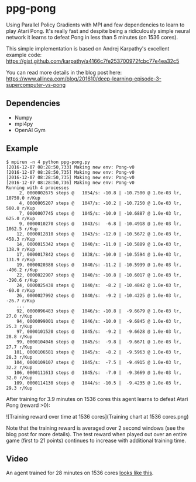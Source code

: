 # ppg-pong
Using Parallel Policy Gradients with MPI and few dependencies to learn to play Atari Pong. It's really fast and despite being a ridiculously simple neural network it learns to defeat Pong in less than 5 minutes (on 1536 cores).

This simple implementation is based on Andrej Karpathy's excellent example code: 
    https://gist.github.com/karpathy/a4166c7fe253700972fcbc77e4ea32c5

You can read more details in the blog post here:
    https://www.allinea.com/blog/201610/deep-learning-episode-3-supercomputer-vs-pong

## Dependencies

- Numpy
- mpi4py
- OpenAI Gym

## Example

```
$ mpirun -n 4 python ppg-pong.py
[2016-12-07 08:28:50,733] Making new env: Pong-v0
[2016-12-07 08:28:50,735] Making new env: Pong-v0
[2016-12-07 08:28:50,735] Making new env: Pong-v0
[2016-12-07 08:28:50,736] Making new env: Pong-v0
Running with 4 processes
     2, 0000002675 steps @   1054/s: -10.8 | -10.7500 @ 1.0e-03 lr, 10750.0 r/Kup
     4, 0000005207 steps @   1047/s: -10.2 | -10.7250 @ 1.0e-03 lr,   500.0 r/Kup
     7, 0000007745 steps @   1045/s: -10.0 | -10.6887 @ 1.0e-03 lr,   625.0 r/Kup
     9, 0000010270 steps @   1043/s:  -6.8 | -10.4918 @ 1.0e-03 lr,  1062.5 r/Kup
    12, 0000012810 steps @   1043/s: -12.0 | -10.5672 @ 1.0e-03 lr,   458.3 r/Kup
    14, 0000015342 steps @   1040/s: -11.0 | -10.5889 @ 1.0e-03 lr,   138.9 r/Kup
    17, 0000017842 steps @   1038/s: -10.0 | -10.5594 @ 1.0e-03 lr,   131.9 r/Kup
    19, 0000020388 steps @   1040/s: -11.2 | -10.5939 @ 1.0e-03 lr,  -406.2 r/Kup
    22, 0000022907 steps @   1040/s: -10.8 | -10.6017 @ 1.0e-03 lr,  -390.6 r/Kup
    24, 0000025438 steps @   1040/s:  -8.2 | -10.4842 @ 1.0e-03 lr,   -60.0 r/Kup
    26, 0000027992 steps @   1040/s:  -9.2 | -10.4225 @ 1.0e-03 lr,   -26.7 r/Kup
    ...
    92, 0000096483 steps @   1046/s: -10.8 |  -9.6679 @ 1.0e-03 lr,    27.0 r/Kup
    94, 0000099001 steps @   1046/s: -10.0 |  -9.6845 @ 1.0e-03 lr,    25.3 r/Kup
    97, 0000101520 steps @   1045/s:  -9.2 |  -9.6628 @ 1.0e-03 lr,    28.8 r/Kup
    99, 0000104046 steps @   1045/s:  -9.8 |  -9.6671 @ 1.0e-03 lr,    27.7 r/Kup
   101, 0000106581 steps @   1045/s:  -8.2 |  -9.5963 @ 1.0e-03 lr,    28.3 r/Kup
   104, 0000109107 steps @   1045/s:  -7.5 |  -9.4915 @ 1.0e-03 lr,    32.2 r/Kup
   106, 0000111613 steps @   1045/s:  -7.0 |  -9.3669 @ 1.0e-03 lr,    32.0 r/Kup
   109, 0000114130 steps @   1044/s: -10.5 |  -9.4235 @ 1.0e-03 lr,    29.3 r/Kup
```

After training for 3.9 minutes on 1536 cores this agent learns to defeat Atari Pong (reward >0):

![Training reward over time at 1536 cores](Training chart at 1536 cores.png)

Note that the training reward is averaged over 2 second windows (see the blog post for more details). The test reward when played out over an entire game (first to 21 points) continues to increase with additional training time.

## Video

An agent trained for 28 minutes on 1536 cores [looks like this](https://youtu.be/wDWQxfDFozc).
